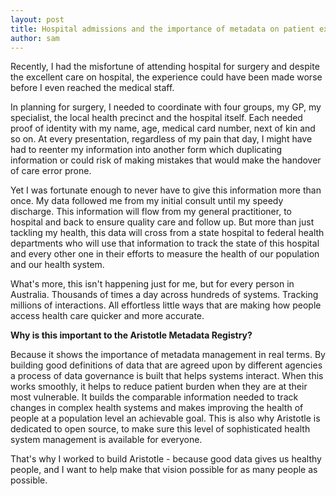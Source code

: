 ```yaml
---
layout: post
title: Hospital admissions and the importance of metadata on patient experience
author: sam
---
```


Recently, I had the misfortune of attending hospital for surgery and despite the excellent care on hospital, the experience could have been made worse before I even reached the medical staff.

In planning for surgery, I needed to coordinate with four groups, my GP, my specialist, the local health precinct and the hospital itself. Each needed proof of identity with my name,  age, medical card number, next of kin and so on. At every presentation, regardless of my pain that day, I might have had to reenter my information into another form which duplicating information or could risk of making mistakes that would make the handover of care error prone.

Yet I was fortunate enough to never have to give this information more than once. My data followed me from my initial consult until my speedy discharge. This information will flow from my general practitioner, to hospital and back to ensure quality care and follow up. But more than just tackling my health, this data will cross from a state hospital to federal health departments who will use that information to track the state of this hospital and every other one in their efforts to measure the health of our population and our health system.

What's more, this isn't happening just for me, but for every person in Australia. Thousands of times a day across hundreds of systems. Tracking millions of interactions. All effortless little ways that are making how people access health care quicker and more accurate.

**Why is this important to the Aristotle Metadata Registry?**

Because it shows the importance of metadata management in real terms. By building good definitions of data that are agreed upon by different agencies a process of data governance is built that helps systems interact. When this works smoothly, it helps to reduce patient burden when they are at their most vulnerable. It builds the comparable information needed to track changes in complex health systems and makes improving the health of people at a population level an achievable goal. This is also why Aristotle is dedicated to open source,  to make sure this level of sophisticated health system management is available for everyone.

That's why I worked to build Aristotle - because good data gives us healthy people, and I want to help make that vision possible for as many people as possible.
